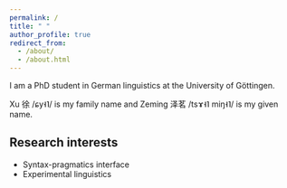 ```yaml
---
permalink: /
title: " "
author_profile: true
redirect_from: 
  - /about/
  - /about.html
---
```

I am a PhD student in German linguistics at the University of Göttingen.

Xu 徐 /ɕy˧˥/ is my family name and Zeming 泽茗 /tsɤ˧˥ miŋ˧˥/ is my given name. 

Research interests
-
* Syntax-pragmatics interface 
* Experimental linguistics

